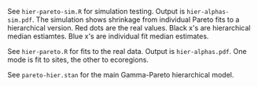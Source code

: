See `hier-pareto-sim.R` for simulation testing. Output is `hier-alphas-sim.pdf`. The simulation shows shrinkage from individual Pareto fits to a hierarchical version. Red dots are the real values. Black x's are hierarchical median estiamtes. Blue x's are individual fit median estimates.

See `hier-pareto.R` for fits to the real data. Output is `hier-alphas.pdf`. One mode is fit to sites, the other to ecoregions.

See `pareto-hier.stan` for the main Gamma-Pareto hierarchical model.
